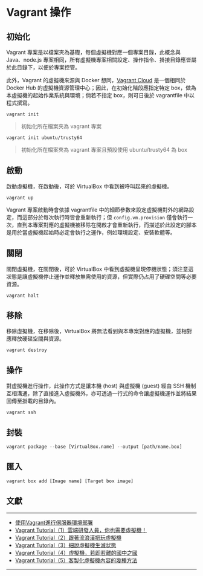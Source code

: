 ﻿# Vagrant 操作

## 初始化

Vagrant 專案是以檔案夾為基礎，每個虛擬機對應一個專案目錄，此概念與 Java、node.js 專案相同，所有虛擬機專案相關設定、操作指令、掛接目錄應皆屬於此目錄下，以便於專案控管。

此外，Vagrant 的虛擬機來源與 Docker 想同，[Vagrant Cloud](https://app.vagrantup.com/boxes/search) 是一個相同於 Docker Hub 的虛擬機資源管理中心；因此，在初始化階段應指定特定 box，做為本虛擬機的起始作業系統與環境；倘若不指定 box，則可日後於 vagrantfile 中以程式撰寫。

```
vagrant init
```
> 初始化所在檔案夾為 vagrant 專案

```
vagrant init ubuntu/trusty64
```
> 初始化所在檔案夾為 vagrant 專案且預設使用 ubuntu/trusty64 為 box

## 啟動

啟動虛擬機，在啟動後，可於 VirtualBox 中看到被呼叫起來的虛擬機。

```
vagrant up
```

Vagrant 專案啟動時會依據 vagrantfile 中的細節參數來設定虛擬機對外的網路設定，而這部分於每次執行時皆會重新執行；但 ```config.vm.provision``` 僅會執行一次，直到本專案對應的虛擬機被移除在開啟才會重新執行，而描述於此設定的腳本是用於當虛擬機起始時必定會執行之運作，例如環境設定、安裝軟體等。

## 關閉

關閉虛擬機，在關閉後，可於 VirtualBox 中看到虛擬機呈現停機狀態；須注意這狀態是讓虛擬機停止運作並釋放無需使用的資源，但實際仍占用了硬碟空間等必要資源。

```
vagrant halt
```

## 移除

移除虛擬機，在移除後，VirtualBox 將無法看到與本專案對應的虛擬機，並相對應釋放硬碟空間與資源。

```
vagrant destroy
```

## 操作

對虛擬機進行操作，此操作方式是讓本機 (host) 與虛擬機 (guest) 經由 SSH 機制互相溝通，除了直接進入虛擬機外，亦可透過一行式的命令讓虛擬機運作並將結果回傳至掛載的目錄內。

```
vagrant ssh
```

## 封裝

```
vagrant package --base [VirtualBox.name] --output [path/name.box]
```

## 匯入

```
vagrant box add [Image name] [Target box image]
```

## 文獻

---

+ [使用Vagrant進行伺服器環境部署](http://www.cc.ntu.edu.tw/chinese/epaper/0040/20170320_4006.html)
+ [Vagrant Tutorial（1）雲端研發人員，你也需要虛擬機！](http://www.codedata.com.tw/social-coding/vagrant-tutorial-1-developer-and-vm/)
+ [Vagrant Tutorial（2）跟著流浪漢把玩虛擬機](http://www.codedata.com.tw/social-coding/vagrant-tutorial-2-playing-vm-with-vagrant/)
+ [Vagrant Tutorial（3）細說虛擬機生滅狀態](http://www.codedata.com.tw/social-coding/vagrant-tutorial-3-vm-lifecycle/)
+ [Vagrant Tutorial（4）虛擬機，若即若離的國中之國](http://www.codedata.com.tw/social-coding/vagrant-tutorial-4-guest-host-communication/)
+ [Vagrant Tutorial（5）客製化虛擬機內容的幾種方法](http://www.codedata.com.tw/social-coding/vagrant-tutorial-5-vm-customization/)

---
